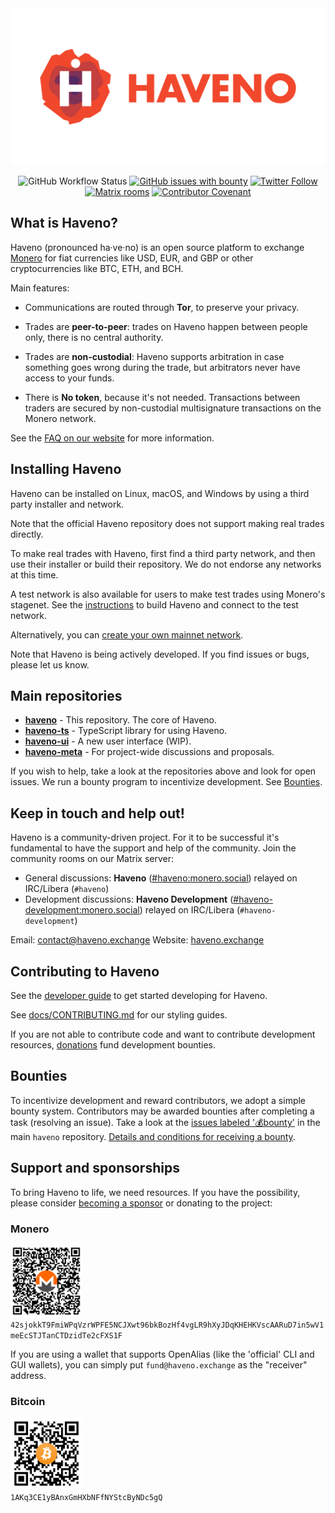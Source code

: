 <div align="center">
  <img src="https://raw.githubusercontent.com/haveno-dex/haveno-meta/721e52919b28b44d12b6e1e5dac57265f1c05cda/logo/haveno_logo_landscape.svg" alt="Haveno logo">

  ![GitHub Workflow Status](https://img.shields.io/github/actions/workflow/status/haveno-dex/haveno/build.yml?branch=master)
  [![GitHub issues with bounty](https://img.shields.io/github/issues-search/haveno-dex/haveno?color=%23fef2c0&label=Issues%20with%20bounties&query=is%3Aopen+is%3Aissue+label%3A%F0%9F%92%B0bounty)](https://github.com/haveno-dex/haveno/issues?q=is%3Aopen+is%3Aissue+label%3A%F0%9F%92%B0bounty)
  [![Twitter Follow](https://img.shields.io/twitter/follow/HavenoDEX?style=social)](https://twitter.com/havenodex)
  [![Matrix rooms](https://img.shields.io/badge/Matrix%20room-%23haveno-blue)](https://matrix.to/#/#haveno:monero.social) [![Contributor Covenant](https://img.shields.io/badge/Contributor%20Covenant-2.1-4baaaa.svg)](https://github.com/haveno-dex/.github/blob/master/CODE_OF_CONDUCT.md)
</div>

## What is Haveno?

Haveno (pronounced ha‧ve‧no) is an open source platform to exchange [Monero](https://getmonero.org) for fiat currencies like USD, EUR, and GBP or other cryptocurrencies like BTC, ETH, and BCH.

Main features:

- Communications are routed through **Tor**, to preserve your privacy.

- Trades are **peer-to-peer**: trades on Haveno happen between people only, there is no central authority.

- Trades are **non-custodial**: Haveno supports arbitration in case something goes wrong during the trade, but arbitrators never have access to your funds.

- There is **No token**, because it's not needed. Transactions between traders are secured by non-custodial multisignature transactions on the Monero network.

See the [FAQ on our website](https://haveno.exchange/faq/) for more information.

## Installing Haveno

Haveno can be installed on Linux, macOS, and Windows by using a third party installer and network.

Note that the official Haveno repository does not support making real trades directly.

To make real trades with Haveno, first find a third party network, and then use their installer or build their repository. We do not endorse any networks at this time.

A test network is also available for users to make test trades using Monero's stagenet. See the [instructions](https://github.com/haveno-dex/haveno/blob/master/docs/installing.md) to build Haveno and connect to the test network.

Alternatively, you can [create your own mainnet network](create-mainnet.md).

Note that Haveno is being actively developed. If you find issues or bugs, please let us know.

## Main repositories

- **[haveno](https://github.com/haveno-dex/haveno)** - This repository. The core of Haveno.
- **[haveno-ts](https://github.com/haveno-dex/haveno-ts)** - TypeScript library for using Haveno.
- **[haveno-ui](https://github.com/haveno-dex/haveno-ui)** - A new user interface (WIP).
- **[haveno-meta](https://github.com/haveno-dex/haveno-meta)** - For project-wide discussions and proposals.

If you wish to help, take a look at the repositories above and look for open issues. We run a bounty program to incentivize development. See [Bounties](#bounties).

## Keep in touch and help out!

Haveno is a community-driven project. For it to be successful it's fundamental to have the support and help of the community. Join the community rooms on our Matrix server:

- General discussions: **Haveno** ([#haveno:monero.social](https://matrix.to/#/#haveno:monero.social)) relayed on IRC/Libera (`#haveno`)
- Development discussions: **Haveno Development** ([#haveno-development:monero.social](https://matrix.to/#/#haveno-development:monero.social)) relayed on IRC/Libera (`#haveno-development`)

Email: contact@haveno.exchange
Website: [haveno.exchange](https://haveno.exchange)

## Contributing to Haveno

See the [developer guide](docs/developer-guide.md) to get started developing for Haveno.

See [docs/CONTRIBUTING.md](docs/CONTRIBUTING.md) for our styling guides.

If you are not able to contribute code and want to contribute development resources, [donations](#support) fund development bounties.

## Bounties

To incentivize development and reward contributors, we adopt a simple bounty system. Contributors may be awarded bounties after completing a task (resolving an issue). Take a look at the [issues labeled '💰bounty'](https://github.com/haveno-dex/haveno/issues?q=is%3Aopen+is%3Aissue+label%3A%F0%9F%92%B0bounty) in the main `haveno` repository. [Details and conditions for receiving a bounty](docs/bounties.md).

## Support and sponsorships

To bring Haveno to life, we need resources. If you have the possibility, please consider [becoming a sponsor](https://haveno.exchange/sponsors/) or donating to the project:

### Monero

<p>
  <img src="https://raw.githubusercontent.com/haveno-dex/haveno/master/media/donate_monero.png" alt="Donate Monero" width="115" height="115"><br>
  <code>42sjokkT9FmiWPqVzrWPFE5NCJXwt96bkBozHf4vgLR9hXyJDqKHEHKVscAARuD7in5wV1meEcSTJTanCTDzidTe2cFXS1F</code>
</p>

If you are using a wallet that supports OpenAlias (like the 'official' CLI and GUI wallets), you can simply put `fund@haveno.exchange` as the "receiver" address.

### Bitcoin

<p>
  <img src="https://raw.githubusercontent.com/haveno-dex/haveno/master/media/donate_bitcoin.png" alt="Donate Bitcoin" width="115" height="115"><br>
  <code>1AKq3CE1yBAnxGmHXbNFfNYStcByNDc5gQ</code>
</p>
